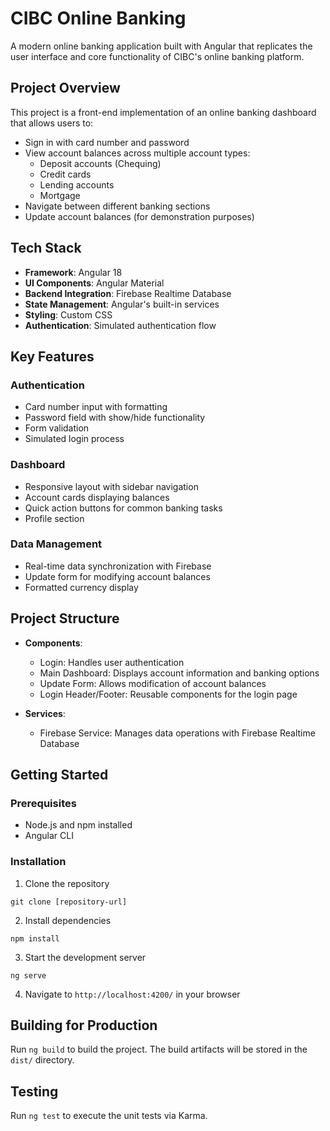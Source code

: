 # CIBC Online Banking

A modern online banking application built with Angular that replicates the user interface and core functionality of CIBC's online banking platform.

## Project Overview

This project is a front-end implementation of an online banking dashboard that allows users to:
- Sign in with card number and password
- View account balances across multiple account types:
  - Deposit accounts (Chequing)
  - Credit cards
  - Lending accounts
  - Mortgage
- Navigate between different banking sections
- Update account balances (for demonstration purposes)

## Tech Stack

- **Framework**: Angular 18
- **UI Components**: Angular Material
- **Backend Integration**: Firebase Realtime Database
- **State Management**: Angular's built-in services
- **Styling**: Custom CSS
- **Authentication**: Simulated authentication flow

## Key Features

### Authentication
- Card number input with formatting
- Password field with show/hide functionality
- Form validation
- Simulated login process

### Dashboard
- Responsive layout with sidebar navigation
- Account cards displaying balances
- Quick action buttons for common banking tasks
- Profile section

### Data Management
- Real-time data synchronization with Firebase
- Update form for modifying account balances
- Formatted currency display

## Project Structure

- **Components**:
  - Login: Handles user authentication
  - Main Dashboard: Displays account information and banking options
  - Update Form: Allows modification of account balances
  - Login Header/Footer: Reusable components for the login page

- **Services**:
  - Firebase Service: Manages data operations with Firebase Realtime Database

## Getting Started

### Prerequisites
- Node.js and npm installed
- Angular CLI

### Installation

1. Clone the repository
```
git clone [repository-url]
```

2. Install dependencies
```
npm install
```

3. Start the development server
```
ng serve
```

4. Navigate to `http://localhost:4200/` in your browser

## Building for Production

Run `ng build` to build the project. The build artifacts will be stored in the `dist/` directory.

## Testing

Run `ng test` to execute the unit tests via Karma.

